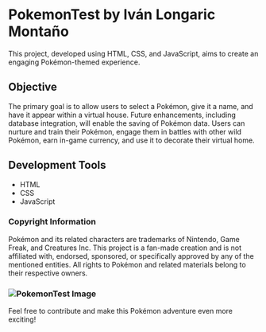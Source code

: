 # PokemonTest by Iván Longaric Montaño

This project, developed using HTML, CSS, and JavaScript, aims to create an engaging Pokémon-themed experience.

## Objective
The primary goal is to allow users to select a Pokémon, give it a name, and have it appear within a virtual house. Future enhancements, including database integration, will enable the saving of Pokémon data. Users can nurture and train their Pokémon, engage them in battles with other wild Pokémon, earn in-game currency, and use it to decorate their virtual home.

## Development Tools
- HTML
- CSS
- JavaScript

### Copyright Information
Pokémon and its related characters are trademarks of Nintendo, Game Freak, and Creatures Inc. This project is a fan-made creation and is not affiliated with, endorsed, sponsored, or specifically approved by any of the mentioned entities. All rights to Pokémon and related materials belong to their respective owners.

### ![PokemonTest Image](path/to/your/image.png)

Feel free to contribute and make this Pokémon adventure even more exciting!
